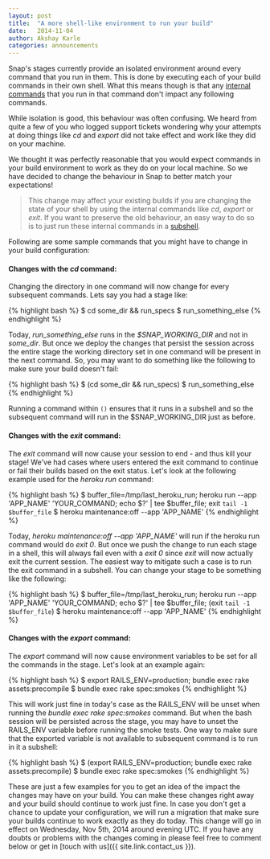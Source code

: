 ```yaml
---
layout: post
title:  "A more shell-like environment to run your build"
date:   2014-11-04
author: Akshay Karle
categories: announcements
---
```


Snap's stages currently provide an isolated environment around every command that you run in them. This is done by executing each of your build commands in their own shell. What this means though is that any [internal commands](http://www.gnu.org/software/bash/manual/html_node/Bourne-Shell-Builtins.html#Bourne-Shell-Builtins) that you run in that command don't impact any following commands. 

While isolation is good, this behaviour was often confusing. We heard from quite a few of you who logged support tickets wondering why your attempts at doing things like *cd* and *export* did not take effect and work like they did on your machine. 

We thought it was perfectly reasonable that you would expect commands in your build environment to work as they do on your local machine. So we have decided to change the behaviour in Snap to better match your expectations!

> This change may affect your existing builds if you are changing the state of your shell by using the internal commands like *cd*, *export* or *exit*. If you want to preserve the old behaviour, an easy way to do so is to just run these internal commands in a [subshell](http://www.gnu.org/software/bash/manual/html_node/Command-Grouping.html).

Following are some sample commands that you might have to change in your build configuration:

#### Changes with the *cd* command:

Changing the directory in one command will now change for every subsequent commands. Lets say you had a stage like:

{% highlight bash %}
$ cd some_dir && run_specs
$ run_something_else
{% endhighlight %}

Today, *run_something_else* runs in the *$SNAP_WORKING_DIR* and not in *some_dir*. But once we deploy the changes that persist the session across the entire stage the working directory set in one command will be present in the next command. So, you may want to do something like the following to make sure your build doesn't fail:

{% highlight bash %}
$ (cd some_dir && run_specs)
$ run_something_else
{% endhighlight %}

Running a command within `()` ensures that it runs in a subshell and so the subsequent command will run in the $SNAP_WORKING_DIR just as before.

#### Changes with the *exit* command:

The *exit* command will now cause your session to end - and thus kill your stage! We've had cases where users entered the exit command to continue or fail their builds based on the exit status. Let's look at the following example used for the *heroku run* command:

{% highlight bash %}
$ buffer_file=/tmp/last_heroku_run; heroku run --app 'APP_NAME' 'YOUR_COMMAND; echo $?' | tee $buffer_file; exit `tail -1 $buffer_file`
$ heroku maintenance:off --app 'APP_NAME'
{% endhighlight %}

Today, *heroku maintenance:off --app 'APP_NAME'* will run if the heroku run command would do *exit 0*. But once we push the change to run each stage in a shell, this will always fail even with a *exit 0* since *exit* will now actually exit the current session. The easiest way to mitigate such a case is to run the exit command in a subshell. You can change your stage to be something like the following:
 
{% highlight bash %}
$ buffer_file=/tmp/last_heroku_run; heroku run --app 'APP_NAME' 'YOUR_COMMAND; echo $?' | tee $buffer_file; (exit `tail -1 $buffer_file`)
$ heroku maintenance:off --app 'APP_NAME'
{% endhighlight %}

#### Changes with the *export* command:

The *export* command will now cause environment variables to be set for all the commands in the stage. Let's look at an example again:

{% highlight bash %}
$ export RAILS_ENV=production; bundle exec rake assets:precompile
$ bundle exec rake spec:smokes
{% endhighlight %}

This will work just fine in today's case as the RAILS_ENV will be unset when running the *bundle exec rake spec:smokes* command. But when the bash session will be persisted across the stage, you may have to unset the RAILS_ENV variable before running the smoke tests. One way to make sure that the exported variable is not available to subsequent command is to run in it a subshell:

{% highlight bash %}
$ (export RAILS_ENV=production; bundle exec rake assets:precompile)
$ bundle exec rake spec:smokes
{% endhighlight %}

These are just a few examples for you to get an idea of the impact the changes may have on your build. You can make these changes right away and your build should continue to work just fine. In case you don't get a chance to update your configuration, we will run a migration that make sure your builds continue to work exactly as they do today. This change will go in effect on Wednesday, Nov 5th, 2014 around evening UTC. If you have any doubts or problems with the changes coming in please feel free to comment below or get in [touch with us]({{ site.link.contact_us }}).
